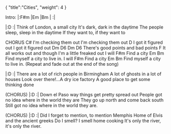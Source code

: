 {
  "title":"Cities",
  "weight": 4
}

Intro: |:F#m    |Em   |Bm     |      :|

|:D     :|
Think of London, a small city
It's dark, dark in the daytime
The people sleep, sleep in the daytime
If they want to, if they want to

CHORUS
C#
I'm checking them out
I'm checking them out
D
I got it figured out
I got it figured out
         Dm D6          Dm D6
There's good points and bad points
F
It all works out and though I'm a little freaked out I will
F#m
Find a city
Em                         Bm
Find myself a city to live in. I will
F#m
Find a city
Em                         Bm
Find myself a city to live in.  (Repeat and fade out at the end of the song)


|:D     :|
There are a lot of rich people in Birmingham
A lot of ghosts in a lot of houses
Look over there!...A dry ice factory
A good place to get some thinking done

(CHORUS)
|:D     :|
Down el Paso way things get pretty spread out
People got no idea where in the world they are
They go up north and come back south
Still got no idea where in the world they are.

(CHORUS)
|:D     :|
Did I forget to mention, to mention Memphis
Home of Elvis and the ancient greeks
Do I smell? I smell home cooking
It's only the river, it's only the river.
